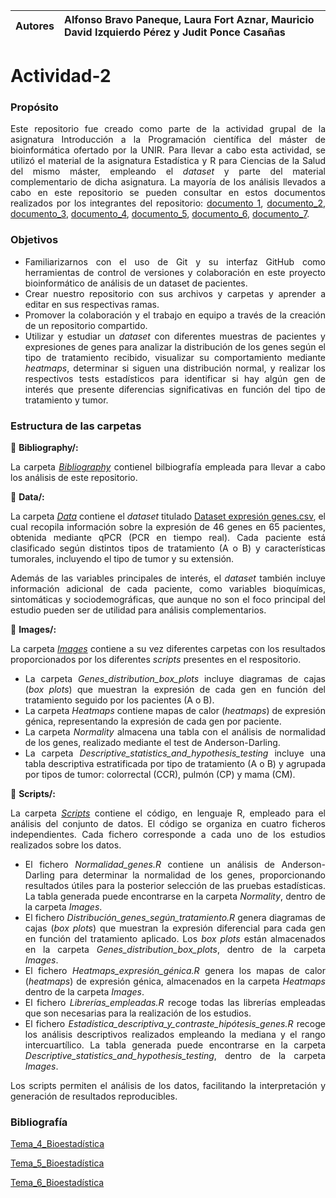 
| Autores | Alfonso Bravo Paneque, Laura Fort Aznar, Mauricio David Izquierdo Pérez y Judit Ponce Casañas|
:--------------------------------------------------------------------------------------------------------|:-

# **Actividad-2**

### **Propósito**

<div align="justify">
  
Este repositorio fue creado como parte de la actividad grupal de la asignatura Introducción a la Programación científica del máster de bioinformática ofertado por la UNIR. Para llevar a cabo esta actividad, se utilizó el material de la asignatura Estadística y R para Ciencias de la Salud del mismo máster, empleando el *dataset* y parte del material complementario de dicha asignatura. La mayoría de los análisis llevados a cabo en este repositorio se pueden consultar en estos documentos realizados por los integrantes del repositorio: [documento 1](https://www.dropbox.com/scl/fi/1moktcqw9vqmbzwtumz8x/Actividad_1-Bravo-Paneque-Alfonso.html?rlkey=h58416u2guqwcdw3108sx4f65&st=bfr0568z&dl=0), [documento_2](https://www.dropbox.com/scl/fi/oejgl0itbulhgmjtixd0g/Actividad_2-Bravo_Paneque_Alfonso.html?rlkey=l8ul2ubrkb08l6pll03yozs91&st=lfl8txxi&dl=0), [documento_3](https://www.dropbox.com/scl/fi/rgc7ngwyvjv315mke7pwo/Ponce_Casa-as_Judit_Act1.html?rlkey=xf9kgvtttifooc9a9jrqlf8uy&st=z7z1o7an&dl=0), [documento_4](https://www.dropbox.com/scl/fi/9nfvzjerkbv9mtlz2qyaf/Ponce_Casa-as_Judit_Actividad2.html?rlkey=ztbcklcg2w849ryxp7o6qf0zr&st=40uofzhw&dl=0), [documento_5](https://www.dropbox.com/scl/fi/ji7fre8wgndgdroldteqb/Actividad1_MauricioIzquierdo.html?rlkey=j8v621onlnc7t3qxab8pbxduv&st=uzoiqg34&dl=0), [documento_6](https://www.dropbox.com/scl/fi/2mbuclb03hiqx3p867dyi/Actividad2_Mauricio-Izquierdo.html?rlkey=iwe9q1nwekxjzlpy9aoxmn83t&st=k94g5gm2&dl=0), [documento_7](https://www.dropbox.com/scl/fi/i2kb943k2r39elq47g9l9/mubio02_act1_laurafort.html?rlkey=ladjz52tj0gklpcg19niz0bei&st=jpy0ub6h&dl=0).

</div>


### **Objetivos**

<div align="justify">

- Familiarizarnos con el uso de Git y su interfaz GitHub como herramientas de control de versiones y colaboración en este proyecto bioinformático de análisis de un dataset de pacientes.
- Crear nuestro repositorio con sus archivos y carpetas y aprender a editar en sus respectivas ramas.
- Promover la colaboración y el trabajo en equipo a través de la creación de un repositorio compartido.
- Utilizar y estudiar un *dataset* con diferentes muestras de pacientes y expresiones de genes para analizar la distribución de los genes según el tipo de tratamiento recibido, visualizar su comportamiento mediante *heatmaps*, determinar si siguen una distribución normal, y realizar los respectivos tests estadísticos para identificar si hay algún gen de interés que presente diferencias significativas en función del tipo de tratamiento y tumor. 

</div>


### **Estructura de las carpetas**

📁 **Bibliography/:**

<div align="justify">

La carpeta [*Bibliography*](https://github.com/AlfonsoBravoPaneque/Actividad-2/tree/main/Bibliography) contienel bilbiografía empleada para llevar a cabo los análisis de este repositorio.

</div>

📁 **Data/:**

<div align="justify">

La carpeta [*Data*](https://github.com/AlfonsoBravoPaneque/Actividad-2/tree/main/Data) contiene el *dataset* titulado [Dataset expresión genes.csv](https://github.com/AlfonsoBravoPaneque/Actividad-2/blob/main/Data/Dataset%20expresi%C3%B3n%20genes.csv), el cual recopila información sobre la expresión de 46 genes en 65 pacientes, obtenida mediante qPCR (PCR en tiempo real). Cada paciente está clasificado según distintos tipos de tratamiento (A o B) y características tumorales, incluyendo el tipo de tumor y su extensión.

Además de las variables principales de interés, el *dataset* también incluye información adicional de cada paciente, como variables bioquímicas, sintomáticas y sociodemográficas, que aunque no son el foco principal del estudio pueden ser de utilidad para análisis complementarios.

</div>


📁 **Images/:**

<div align="justify">

La carpeta [*Images*](https://github.com/AlfonsoBravoPaneque/Actividad-2/tree/main/Images) contiene a su vez diferentes carpetas con los resultados proporcionados por los diferentes *scripts* presentes en el respositorio.

-  La carpeta *Genes_distribution_box_plots* incluye diagramas de cajas (*box plots*) que muestran la expresión de cada gen en función del tratamiento seguido por los pacientes (A o B).
-  La carpeta *Heatmaps* contiene mapas de calor (*heatmaps*) de expresión génica, representando la expresión de cada gen por paciente.
-  La carpeta *Normality* almacena una tabla con el análisis de normalidad de los genes, realizado mediante el test de Anderson-Darling.
-  La carpeta *Descriptive_statistics_and_hypothesis_testing* incluye una tabla descriptiva estratificada por tipo de tratamiento (A o B) y agrupada por tipos de tumor: colorrectal (CCR), pulmón (CP) y mama (CM).

</div>

📁 **Scripts/:**

<div align="justify">

La carpeta [*Scripts*](https://github.com/AlfonsoBravoPaneque/Actividad-2/tree/main/Scripts) contiene el código, en lenguaje R, empleado para el análisis del conjunto de datos. 
El código se organiza en cuatro ficheros independientes. Cada fichero corresponde a cada uno de los estudios realizados sobre los datos. 

- El fichero *Normalidad_genes.R* contiene un análisis de Anderson-Darling para determinar la normalidad de los genes, proporcionando resultados útiles para la posterior selección de las pruebas estadísticas. La tabla generada puede encontrarse en la carpeta *Normality*, dentro de la carpeta *Images*.
- El fichero *Distribución_genes_según_tratamiento.R* genera diagramas de cajas (*box plots*) que muestran la expresión diferencial para cada gen en función del tratamiento aplicado. Los *box plots* están almacenados en la carpeta *Genes_distribution_box_plots*, dentro de la carpeta *Images*.
- El fichero *Heatmaps_expresión_génica.R* genera los mapas de calor (*heatmaps*) de expresión génica, almacenados en la carpeta *Heatmaps* dentro de la carpeta *Images*.
- El fichero *Librerías_empleadas.R* recoge todas las librerías empleadas que son necesarias para la realización de los estudios.
- El fichero *Estadística_descriptiva_y_contraste_hipótesis_genes.R* recoge los análisis descriptivos realizados empleando la mediana y el rango intercuartílico. La tabla generada puede encontrarse en la carpeta *Descriptive_statistics_and_hypothesis_testing*, dentro de la carpeta *Images*.

Los scripts permiten el análisis de los datos, facilitando la interpretación y generación de resultados reproducibles. 

</div> 

### **Bibliografía**

<div align="justify">

[Tema_4_Bioestadística](https://cms.unir.net/file/=MXdv12b552buFmJmAEQmYyN3cjMycTN/esl-ES)

[Tema_5_Bioestadística](https://cms.unir.net/file/=MXdv12b552buFmJmAEQmYSM4gTOxYTN/esl-ES)

[Tema_6_Bioestadística](https://cms.unir.net/file/=MXdv12b552buFmJmAEQmYSM4gTOxYTN/esl-ES)

</div> 




